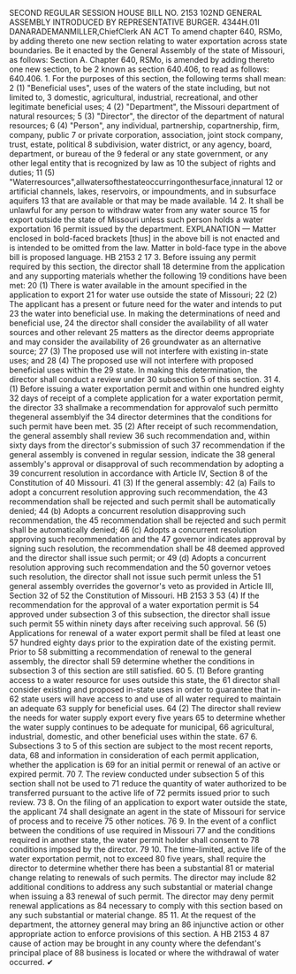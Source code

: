 SECOND REGULAR SESSION
HOUSE BILL NO. 2153
102ND GENERAL ASSEMBLY
INTRODUCED BY REPRESENTATIVE BURGER.
4344H.01I DANARADEMANMILLER,ChiefClerk
AN ACT
To amend chapter 640, RSMo, by adding thereto one new section relating to water
exportation across state boundaries.
Be it enacted by the General Assembly of the state of Missouri, as follows:
Section A. Chapter 640, RSMo, is amended by adding thereto one new section, to be
2 known as section 640.406, to read as follows:
640.406. 1. For the purposes of this section, the following terms shall mean:
2 (1) "Beneficial uses", uses of the waters of the state including, but not limited to,
3 domestic, agricultural, industrial, recreational, and other legitimate beneficial uses;
4 (2) "Department", the Missouri department of natural resources;
5 (3) "Director", the director of the department of natural resources;
6 (4) "Person", any individual, partnership, copartnership, firm, company, public
7 or private corporation, association, joint stock company, trust, estate, political
8 subdivision, water district, or any agency, board, department, or bureau of the
9 federal or any state government, or any other legal entity that is recognized by law as
10 the subject of rights and duties;
11 (5) "Waterresources",allwatersofthestateoccurringonthesurface,innatural
12 or artificial channels, lakes, reservoirs, or impoundments, and in subsurface aquifers
13 that are available or that may be made available.
14 2. It shall be unlawful for any person to withdraw water from any water source
15 for export outside the state of Missouri unless such person holds a water exportation
16 permit issued by the department.
EXPLANATION — Matter enclosed in bold-faced brackets [thus] in the above bill is not enacted and is
intended to be omitted from the law. Matter in bold-face type in the above bill is proposed language.
HB 2153 2
17 3. Before issuing any permit required by this section, the director shall
18 determine from the application and any supporting materials whether the following
19 conditions have been met:
20 (1) There is water available in the amount specified in the application to export
21 for water use outside the state of Missouri;
22 (2) The applicant has a present or future need for the water and intends to put
23 the water into beneficial use. In making the determinations of need and beneficial use,
24 the director shall consider the availability of all water sources and other relevant
25 matters as the director deems appropriate and may consider the availability of
26 groundwater as an alternative source;
27 (3) The proposed use will not interfere with existing in-state uses; and
28 (4) The proposed use will not interfere with proposed beneficial uses within the
29 state. In making this determination, the director shall conduct a review under
30 subsection 5 of this section.
31 4. (1) Before issuing a water exportation permit and within one hundred eighty
32 days of receipt of a complete application for a water exportation permit, the director
33 shallmake a recommendation for approvalof such permitto thegeneral assemblyif the
34 director determines that the conditions for such permit have been met.
35 (2) After receipt of such recommendation, the general assembly shall review
36 such recommendation and, within sixty days from the director's submission of such
37 recommendation if the general assembly is convened in regular session, indicate the
38 general assembly's approval or disapproval of such recommendation by adopting a
39 concurrent resolution in accordance with Article IV, Section 8 of the Constitution of
40 Missouri.
41 (3) If the general assembly:
42 (a) Fails to adopt a concurrent resolution approving such recommendation, the
43 recommendation shall be rejected and such permit shall be automatically denied;
44 (b) Adopts a concurrent resolution disapproving such recommendation, the
45 recommendation shall be rejected and such permit shall be automatically denied;
46 (c) Adopts a concurrent resolution approving such recommendation and the
47 governor indicates approval by signing such resolution, the recommendation shall be
48 deemed approved and the director shall issue such permit; or
49 (d) Adopts a concurrent resolution approving such recommendation and the
50 governor vetoes such resolution, the director shall not issue such permit unless the
51 general assembly overrides the governor's veto as provided in Article III, Section 32 of
52 the Constitution of Missouri.
HB 2153 3
53 (4) If the recommendation for the approval of a water exportation permit is
54 approved under subsection 3 of this subsection, the director shall issue such permit
55 within ninety days after receiving such approval.
56 (5) Applications for renewal of a water export permit shall be filed at least one
57 hundred eighty days prior to the expiration date of the existing permit. Prior to
58 submitting a recommendation of renewal to the general assembly, the director shall
59 determine whether the conditions in subsection 3 of this section are still satisfied.
60 5. (1) Before granting access to a water resource for uses outside this state, the
61 director shall consider existing and proposed in-state uses in order to guarantee that in-
62 state users will have access to and use of all water required to maintain an adequate
63 supply for beneficial uses.
64 (2) The director shall review the needs for water supply export every five years
65 to determine whether the water supply continues to be adequate for municipal,
66 agricultural, industrial, domestic, and other beneficial uses within the state.
67 6. Subsections 3 to 5 of this section are subject to the most recent reports, data,
68 and information in consideration of each permit application, whether the application is
69 for an initial permit or renewal of an active or expired permit.
70 7. The review conducted under subsection 5 of this section shall not be used to
71 reduce the quantity of water authorized to be transferred pursuant to the active life of
72 permits issued prior to such review.
73 8. On the filing of an application to export water outside the state, the applicant
74 shall designate an agent in the state of Missouri for service of process and to receive
75 other notices.
76 9. In the event of a conflict between the conditions of use required in Missouri
77 and the conditions required in another state, the water permit holder shall consent to
78 conditions imposed by the director.
79 10. The time-limited, active life of the water exportation permit, not to exceed
80 five years, shall require the director to determine whether there has been a substantial
81 or material change relating to renewals of such permits. The director may include
82 additional conditions to address any such substantial or material change when issuing a
83 renewal of such permit. The director may deny permit renewal applications as
84 necessary to comply with this section based on any such substantial or material change.
85 11. At the request of the department, the attorney general may bring an
86 injunctive action or other appropriate action to enforce provisions of this section. A
HB 2153 4
87 cause of action may be brought in any county where the defendant's principal place of
88 business is located or where the withdrawal of water occurred.
✔